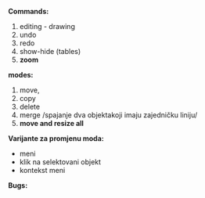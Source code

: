 **Commands:**

1. editing - drawing
2. undo
3. redo
4. show-hide (tables)
5. **zoom**


**modes:**
1. move,
2. copy
3. delete
4. merge /spajanje dva objektakoji imaju zajedničku liniju/
5. **move and resize all**


**Varijante za promjenu moda:**

- meni
- klik na selektovani objekt
- kontekst meni




**Bugs:**

